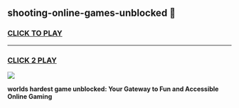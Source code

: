 
## shooting-online-games-unblocked 👋
<h3>
<a href="https://premium.freeplayer.one?title=shooting-online-games-unblocked&ref=14F">CLICK TO PLAY</a></h3>
<hr>

<h3>
<a href="https://premium.freeplayer.one?title=shooting-online-games-unblocked&ref=14F">CLICK 2 PLAY</a>
  
</h3>

<a href="https://premium.freeplayer.one?title=shooting-online-games-unblocked&ref=12F/"><img src="https://clearcache.store/games.png"></a>


**worlds hardest game unblocked: Your Gateway to Fun and Accessible Online Gaming**

